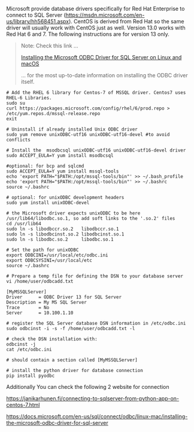 Microsoft provide database drivers specifically for Red Hat Enterprise to connect to SQL Server (https://msdn.microsoft.com/en-us/library/hh568451.aspx). CentOS is derived from Red Hat so the same driver will usually work with CentOS just as well. Version 13.0 works with Red Hat 6 and 7. The following instructions are for version 13 only.

> Note: Check this link ...
>
> [Installing the Microsoft ODBC Driver for SQL Server on Linux and macOS](https://docs.microsoft.com/en-us/sql/connect/odbc/linux-mac/installing-the-microsoft-odbc-driver-for-sql-server)
>
> ... for the most up-to-date information on installing the ODBC driver itself.

```
# Add the RHEL 6 library for Centos-7 of MSSQL driver. Centos7 uses RHEL-6 Libraries.
sudo su 
curl https://packages.microsoft.com/config/rhel/6/prod.repo > /etc/yum.repos.d/mssql-release.repo
exit

# Uninstall if already installed Unix ODBC driver
sudo yum remove unixODBC-utf16 unixODBC-utf16-devel #to avoid conflicts

# Install the  msodbcsql unixODBC-utf16 unixODBC-utf16-devel driver
sudo ACCEPT_EULA=Y yum install msodbcsql

#optional: for bcp and sqlcmd
sudo ACCEPT_EULA=Y yum install mssql-tools
echo 'export PATH="$PATH:/opt/mssql-tools/bin"' >> ~/.bash_profile
echo 'export PATH="$PATH:/opt/mssql-tools/bin"' >> ~/.bashrc
source ~/.bashrc

# optional: for unixODBC development headers
sudo yum install unixODBC-devel

# the Microsoft driver expects unixODBC to be here /usr/lib64/libodbc.so.1, so add soft links to the '.so.2' files
cd /usr/lib64
sudo ln -s libodbccr.so.2   libodbccr.so.1
sudo ln -s libodbcinst.so.2 libodbcinst.so.1
sudo ln -s libodbc.so.2     libodbc.so.1

# Set the path for unixODBC
export ODBCINI=/usr/local/etc/odbc.ini
export ODBCSYSINI=/usr/local/etc
source ~/.bashrc

# Prepare a temp file for defining the DSN to your database server
vi /home/user/odbcadd.txt

[MyMSSQLServer]
Driver      = ODBC Driver 13 for SQL Server
Description = My MS SQL Server
Trace       = No
Server      = 10.100.1.10

# register the SQL Server database DSN information in /etc/odbc.ini
sudo odbcinst -i -s -f /home/user/odbcadd.txt -l

# check the DSN installation with:
odbcinst -j
cat /etc/odbc.ini

# should contain a section called [MyMSSQLServer]

# install the python driver for database connection
pip install pyodbc
```

Additionally You can check the following 2 website for connection

https://janikarhunen.fi/connecting-to-sqlserver-from-python-app-on-centos-7.html

https://docs.microsoft.com/en-us/sql/connect/odbc/linux-mac/installing-the-microsoft-odbc-driver-for-sql-server 
